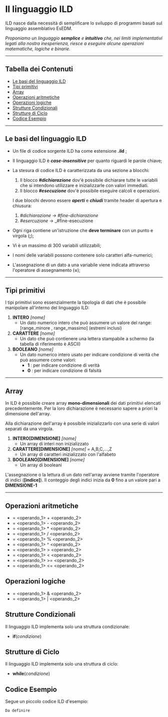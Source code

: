 # Il linguaggio ILD
ILD nasce dalla necessità di semplificare lo sviluppo di programmi basati sul linguaggio assemblativo EsEDM.

*Proponiamo un linguaggio __semplice__ e __intuitivo__ che, nei limiti implementativi legati alla nostra inesperienza, riesce a eseguire alcune operazioni matematiche, logiche e binarie.*

---
## Tabella dei Contenuti
  - [Le basi del linguaggio ILD](#le-basi-del-linguaggio-ild)
  - [Tipi primitivi](#tipi-primitivi)
  - [Array](#array)
  - [Operazioni aritmetiche](#operazioni-aritmetiche)
  - [Operazioni logiche](#operazioni-logiche)
  - [Strutture Condizionali](#strutture-condizionali)
  - [Strutture di Ciclo](#strutture-di-ciclo)
  - [Codice Esempio](#codice-esempio)

---
## Le basi del linguaggio ILD
* Un file di codice sorgente ILD ha come estensione __.ild__ ;
* Il linguaggio ILD è *__case-insensitive__* per quanto riguardi le parole chiave;
* La stesura di codice ILD è caratterizzata da una sezione a blocchi:
  1. Il blocco *__#dichiarazione__* dov'è possibile dichiarare tutte le variabili che si intendono utilizzare e inizializzarle con valori immediati.
  2. Il blocco *__#esecuzione__* dov'è possibile eseguire calcoli e operazioni.
   
    I due blocchi devono essere *__aperti__* e *__chiudi__* tramite header di apertura e chiusura:
    1. _#dichiarazione_ -> _#fine-dichiarazione_
    2. _#esercuzione_ -> _#fine-esecuzione
* Ogni riga contiene un'istruzione che __deve terminare__ con un punto e virgola (__;__);
* Vi è un massimo di 300 variabili utilizzabili;
* I nomi delle variabili possono contenere solo caratteri alfa-numerici;
* L'assegnazione di un dato a una variabile viene indicata attraverso l'operatore di assegnamento (**=**);
---
## Tipi primitivi
I tipi primitivi sono essenzialmente la tipologia di dati che è possibile manipolare all'interno del linguaggio ILD:
1. **INTERO** *[nome]*
   * Un dato numerico intero che può assumere un valore del range: [range_minore , range_massimo] (estremi inclusi)
2. **CARATTERE** *[nome]*
   * Un dato che può contienere una lettera stampabile a schermo (la tabella di riferimento è ASCII)
3. **BOOLEANO** *[nome]*
   * Un dato numerico intero usato per indicare condizione di verità che può assumere come valori:
     * **1** : per indicare condizione di verità
     * **0** : per indicare condizione di falsità
---
## Array
In ILD è possibile creare array __mono-dimensionali__ dei dati primitivi elencati precedentemente. Per la loro dichiarazione è necessario sapere a priori la dimensione dell'array.

Alla dichiarazione dell'array è possibile inizializzarlo con una serie di valori separati da una virgola.
1. **INTERO[DIMENSIONE]** *[nome]*
   * Un array di interi non inizializzato
2. **CARATTERE[DIMENSIONE]** *[nome]* = A,B,C,...,Z
   * Un array di caratteri inizializzato con l'alfabeto
3. **BOOLEANO[DIMENSIONE]** *[nome]*
   * Un array di booleani

L'assegnazione o la lettura di un dato nell'array avviene tramite l'operatore di indici (__[indice]__).
Il conteggio degli indici inizia da __0__ fino a un valore pari a __DIMENSIONE-1__

---
## Operazioni aritmetiche
* <destinazione> = <operando_1> + <operando_2>
* <destinazione> = <operando_1> - <operando_2>
* <destinazione> = <operando_1> * <operando_2>
* <destinazione> = <operando_1> / <operando_2>
* <destinazione> = <operando_1> % <operando_2>
* <destinazione> = <operando_1> ^ <operando_2>
* <destinazione> = <operando_1> > <operando_2>
* <destinazione> = <operando_1> < <operando_2>
* <destinazione> = <operando_1> >= <operando_2>
* <destinazione> = <operando_1> <= <operando_2>

## Operazioni logiche
* <destinazione> = <operando_1> & <operando_2>
* <destinazione> = <operando_1> | <operando_2>

## Strutture Condizionali
Il linguaggio ILD implementa solo una struttura condizionale:
* **if**(_condizione_) <da implementare>

## Strutture di Ciclo
Il linguaggio ILD implementa solo una struttura di ciclo:
* **while**(_condizione_) <da implementare>
## Codice Esempio
Segue un piccolo codice ILD d'esempio:
```
Da definire
```
